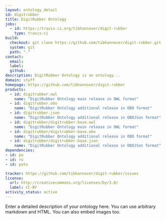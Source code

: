 ```yaml
---
layout: ontology_detail
id: digitrubber
title: DigitRubber Ontology
jobs:
  - id: https://travis-ci.org/tibhannover/digit-rubber
    type: travis-ci
build:
  checkout: git clone https://github.com/tibhannover/digit-rubber.git
  system: git
  path: "."
contact:
  email: 
  label: 
  github: 
description: DigitRubber Ontology is an ontology...
domain: stuff
homepage: https://github.com/tibhannover/digit-rubber
products:
  - id: digitrubber.owl
    name: "DigitRubber Ontology main release in OWL format"
  - id: digitrubber.obo
    name: "DigitRubber Ontology additional release in OBO format"
  - id: digitrubber.json
    name: "DigitRubber Ontology additional release in OBOJSon format"
  - id: digitrubber/digitrubber-base.owl
    name: "DigitRubber Ontology main release in OWL format"
  - id: digitrubber/digitrubber-base.obo
    name: "DigitRubber Ontology additional release in OBO format"
  - id: digitrubber/digitrubber-base.json
    name: "DigitRubber Ontology additional release in OBOJSon format"
dependencies:
- id: po
- id: ro
- id: pato

tracker: https://github.com/tibhannover/digit-rubber/issues
license:
  url: http://creativecommons.org/licenses/by/3.0/
  label: CC-BY
activity_status: active
---
```


Enter a detailed description of your ontology here. You can use arbitrary markdown and HTML.
You can also embed images too.

